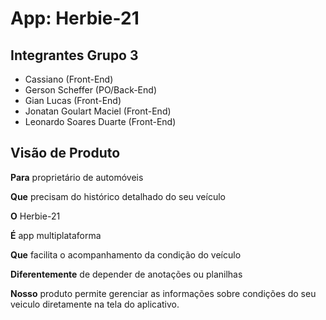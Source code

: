 # App: Herbie-21

## Integrantes Grupo 3

- Cassiano (Front-End)
- Gerson Scheffer (PO/Back-End)
- Gian Lucas (Front-End)
- Jonatan Goulart Maciel (Front-End)
- Leonardo Soares Duarte (Front-End)


## Visão de Produto

**Para** proprietário de automóveis

**Que** precisam do histórico detalhado do seu veículo

**O** Herbie-21

**É** app multiplataforma

**Que** facilita o acompanhamento da condição do veículo

**Diferentemente** de depender de anotações ou planilhas

**Nosso** produto permite gerenciar as informações sobre condições do seu veiculo diretamente na tela do aplicativo.


